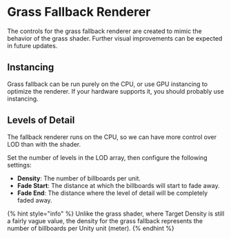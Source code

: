 # Grass Fallback Renderer

The controls for the grass fallback renderer are created to mimic the behavior of the grass shader. Further visual improvements can be expected in future updates.

## Instancing

Grass fallback can be run purely on the CPU, or use GPU instancing to optimize the renderer. If your hardware supports it, you should probably use instancing.

## Levels of Detail

The fallback renderer runs on the CPU, so we can have more control over LOD than with the shader.

Set the number of levels in the LOD array, then configure the following settings:

* **Density**: The number of billboards per unit.
* **Fade Start**: The distance at which the billboards will start to fade away.
* **Fade End**: The distance where the level of detail will be completely faded away.

{% hint style="info" %}
Unlike the grass shader, where Target Density is still a fairly vague value, the density for the grass fallback represents the number of billboards per Unity unit (meter).
{% endhint %}
